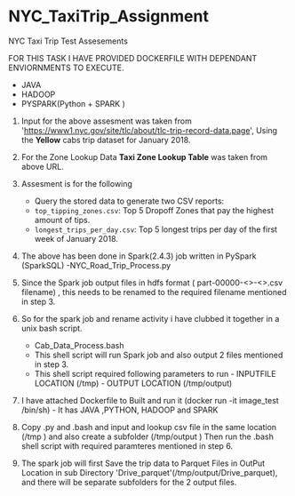 # NYC_TaxiTrip_Assignment
NYC Taxi Trip Test Assesements

FOR THIS TASK I HAVE PROVIDED DOCKERFILE WITH DEPENDANT ENVIORNMENTS TO EXECUTE.
   - JAVA
   - HADOOP
   - PYSPARK(Python + SPARK )
   


1)  Input for the above assesment was taken from  'https://www1.nyc.gov/site/tlc/about/tlc-trip-record-data.page',
    Using the **Yellow** cabs trip dataset for January 2018.
    
2)  For the Zone Lookup Data **Taxi Zone Lookup Table** was taken from above URL.

3)  Assesment is for the following 
    - Query the stored data to generate two CSV reports:
    - `top_tipping_zones.csv`: Top 5 Dropoff Zones that pay the highest amount of tips.
    - `longest_trips_per_day.csv`: Top 5 longest trips per day of the first week of January 2018. 
    
4)  The above has been done in Spark(2.4.3) job written in PySpark (SparkSQL)
      -NYC_Road_Trip_Process.py

5)  Since the Spark job output files in hdfs format ( part-00000-<>-<>.csv filename) , this  needs to be renamed to the required filename mentioned in step 3. 

6)  So for the spark job and rename activity i have clubbed it together in a unix bash script. 
      - Cab_Data_Process.bash
      - This shell script will run Spark job and also output 2 files mentioned in step 3.
      - This shell script required following parameters to run 
                     - INPUTFILE LOCATION (/tmp)
                     - OUTPUT LOCATION (/tmp/output)
                   
7) I have attached Dockerfile to Built and run it (docker run -it image_test /bin/sh)
        -  It has JAVA ,PYTHON,  HADOOP and SPARK 

8)  Copy .py and .bash  and input and lookup csv file in the same location (/tmp ) and also create a subfolder (/tmp/output )
    Then run the .bash shell script with required paramteres mentioned in step 6.

9)  The spark job will first Save the trip data to Parquet Files in OutPut Location in sub Directory
      'Drive_parquet'(/tmp/output/Drive_parquet), and there will be separate subfolders for the 2 output files.                    
      
